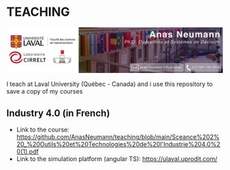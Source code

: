 # TEACHING
![Anas Neumann Ulaval](/HeaderUlaval.png)

I teach at Laval University (Québec - Canada) and i use this repository to save a copy of my courses

## Industry 4.0 (in French)
* Link to the course: https://github.com/AnasNeumann/teaching/blob/main/Sceance%202%20_%20Outils%20et%20Technologies%20de%20l'Industrie%204.0%20(1).pdf
* Link to the simulation platform (angular TS): https://ulaval.uprodit.com/

